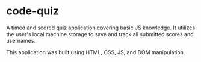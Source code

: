 # code-quiz
A timed and scored quiz application covering basic JS knowledge. It utilizes the user's local machine storage to save and track all submitted scores and usernames. 

This application was built using HTML, CSS, JS, and DOM manipulation. 
